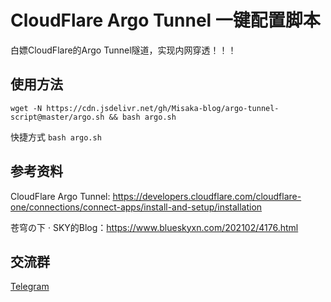 # CloudFlare Argo Tunnel 一键配置脚本

白嫖CloudFlare的Argo Tunnel隧道，实现内网穿透！！！

## 使用方法

```shell
wget -N https://cdn.jsdelivr.net/gh/Misaka-blog/argo-tunnel-script@master/argo.sh && bash argo.sh
```

快捷方式 `bash argo.sh`

## 参考资料

CloudFlare Argo Tunnel: https://developers.cloudflare.com/cloudflare-one/connections/connect-apps/install-and-setup/installation

苍穹の下 · SKY的Blog：https://www.blueskyxn.com/202102/4176.html

## 交流群

[Telegram](https://t.me/misakanetcn)
